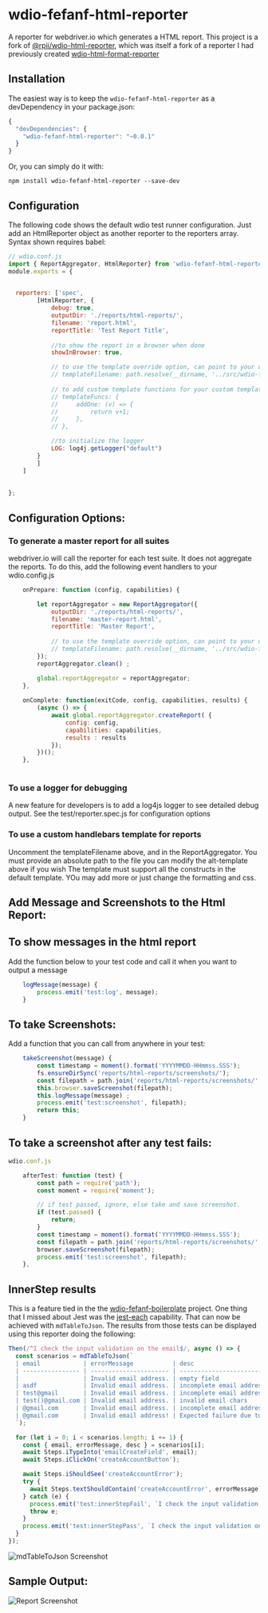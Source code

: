 # wdio-fefanf-html-reporter
A reporter for webdriver.io which generates a HTML report.
This project is a fork of [@rpii/wdio-html-reporter](https://www.npmjs.com/package/@rpii/wdio-html-reporter), which was itself a fork of a reporter I had previously created [wdio-html-format-reporter](https://www.npmjs.com/package/wdio-html-format-reporter)


## Installation

The easiest way is to keep the `wdio-fefanf-html-reporter` as a devDependency in your package.json:

```javascript
{
  "devDependencies": {
    "wdio-fefanf-html-reporter": "~0.0.1"
  }
}
```

Or, you can simply do it with:

```
npm install wdio-fefanf-html-reporter --save-dev
```


## Configuration
The following code shows the default wdio test runner configuration. Just add an HtmlReporter object as another reporter to the reporters array.  Syntax shown requires babel:

```javascript
// wdio.conf.js
import { ReportAggregator, HtmlReporter} from 'wdio-fefanf-html-reporter' ;
module.exports = {

  
  reporters: ['spec',
        [HtmlReporter, {
            debug: true,
            outputDir: './reports/html-reports/',
            filename: 'report.html',
            reportTitle: 'Test Report Title',
            
            //to show the report in a browser when done
            showInBrowser: true,

            // to use the template override option, can point to your own file in the test project:
            // templateFilename: path.resolve(__dirname, '../src/wdio-fefanf-html-reporter-alt-template.hbs'),
            
            // to add custom template functions for your custom template:
            // templateFuncs: {
            //     addOne: (v) => {
            //         return v+1;
            //     },
            // },

            //to initialize the logger
            LOG: log4j.getLogger("default")
        }
        ]
    ]
    
 
};
```
## Configuration Options:
  
### To generate a master report for all suites

webdriver.io will call the reporter for each test suite.  It does not aggregate the reports.  To do this, add the following event handlers to your wdio.config.js

```javascript
    onPrepare: function (config, capabilities) {

        let reportAggregator = new ReportAggregator({
            outputDir: './reports/html-reports/',
            filename: 'master-report.html',
            reportTitle: 'Master Report',
            
            // to use the template override option, can point to your own file in the test project:
            // templateFilename: path.resolve(__dirname, '../src/wdio-fefanf-html-reporter-alt-template.hbs')
        });
        reportAggregator.clean() ;

        global.reportAggregator = reportAggregator;
    },
    
    onComplete: function(exitCode, config, capabilities, results) {
        (async () => {
            await global.reportAggregator.createReport( {
                config: config,
                capabilities: capabilities,
                results : results
            });
        })();
    },
    
``` 
### To use a logger for debugging

A new feature for developers is to add a log4js logger to see detailed debug output.  See the test/reporter.spec.js for configuration options
 
  
### To use a custom handlebars template for reports

Uncomment the templateFilename above, and in the ReportAggregator.  You must provide an absolute path to the file you can modify the alt-template above if you wish
The template must support all the constructs in the default template.  YOu may add more or just change the formatting and css.

## Add Message and Screenshots to the Html Report:

## To show messages in the html report

Add the function below to your test code and call it when you want to output a message

```javascript
    logMessage(message) {
        process.emit('test:log', message);
    }
```

## To take Screenshots:

Add a function that you can call from anywhere in your test:

```javascript
    takeScreenshot(message) {
        const timestamp = moment().format('YYYYMMDD-HHmmss.SSS');
        fs.ensureDirSync('reports/html-reports/screenshots/');
        const filepath = path.join('reports/html-reports/screenshots/', timestamp + '.png');
        this.browser.saveScreenshot(filepath);
        this.logMessage(message) ;
        process.emit('test:screenshot', filepath);
        return this;
    }
``` 
## To take a screenshot after any test fails:
```javascript
wdio.conf.js

    afterTest: function (test) {
        const path = require('path');
        const moment = require('moment');

        // if test passed, ignore, else take and save screenshot.
        if (test.passed) {
            return;
        }
        const timestamp = moment().format('YYYYMMDD-HHmmss.SSS');
        const filepath = path.join('reports/html-reports/screenshots/', timestamp + '.png');
        browser.saveScreenshot(filepath);
        process.emit('test:screenshot', filepath);
    },
```

## InnerStep results
This is a feature tied in the the [wdio-fefanf-boilerplate](https://github.com/aruiz-caritsqa/wdio-fefanf-boilerplate) project.
One thing that I missed about Jest was the [jest-each](https://jestjs.io/docs/en/api#2--describeeachtablename-fn-timeout-) capability. That can now be achieved with `mdTableToJson`. The results from those tests can be displayed using this reporter doing the following:

```javascript
Then(/^I check the input validation on the email$/, async () => {
  const scenarios = mdTableToJson(`
  | email            | errorMessage           | desc                                           |
  | ---------------- | ---------------------- | ---------------------------------------------- |
  |                  | Invalid email address. | empty field                                    |
  | asdf             | Invalid email address. | incomplete email address                       |
  | test@gmail       | Invalid email address. | incomplete email address                       |
  | test()@gmail.com | Invalid email address. | invalid email chars                            |
  | @gmail.com       | Invalid email address. | incomplete email address                       |
  | @gmail.com       | Invalid email address! | Expected failure due to incorrect errorMessage |
  `);

  for (let i = 0; i < scenarios.length; i += 1) {
    const { email, errorMessage, desc } = scenarios[i];
    await Steps.iTypeInto('emailCreateField', email);
    await Steps.iClickOn('createAccountButton');

    await Steps.iShouldSee('createAccountError');
    try {
      await Steps.textShouldContain('createAccountError', errorMessage);
    } catch (e) {
      process.emit('test:innerStepFail', `I check the input validation on the email :: ${email} :: ${desc}`);
      throw e;
    }
    process.emit('test:innerStepPass', `I check the input validation on the email :: ${email} :: ${desc}`);
  }
});
```
![mdTableToJson Screenshot](mdTableToJson.png)

## Sample Output:

![Report Screenshot](TestReport.png)
